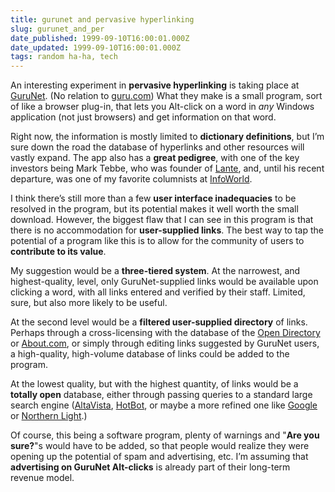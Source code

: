 ```yaml
---
title: gurunet and pervasive hyperlinking
slug: gurunet_and_per
date_published: 1999-09-10T16:00:01.000Z
date_updated: 1999-09-10T16:00:01.000Z
tags: random ha-ha, tech
---
```


An interesting experiment in **pervasive hyperlinking** is taking place at [GuruNet](http://www.gurunet.com). (No relation to [guru.com](http://www.guru.com)) What they make is a small program, sort of like a browser plug-in, that lets you Alt-click on a word in *any* Windows application (not just browsers) and get information on that word.

Right now, the information is mostly limited to **dictionary definitions**, but I’m sure down the road the database of hyperlinks and other resources will vastly expand. The app also has a **great pedigree**, with one of the key investors being Mark Tebbe, who was founder of [Lante](http://www.lante.com), and, until his recent departure, was one of my favorite columnists at [InfoWorld](http://www.infoworld.com).

I think there’s still more than a few **user interface inadequacies** to be resolved in the program, but its potential makes it well worth the small download. However, the biggest flaw that I can see in this program is that there is no accommodation for **user-supplied links**. The best way to tap the potential of a program like this is to allow for the community of users to **contribute to its value**.

My suggestion would be a **three-tiered system**. At the narrowest, and highest-quality, level, only GuruNet-supplied links would be available upon clicking a word, with all links entered and verified by their staff. Limited, sure, but also more likely to be useful.

At the second level would be a **filtered user-supplied directory** of links. Perhaps through a cross-licensing with the database of the [Open Directory](http://www.dmoz.org) or [About.com](http://www.about.com), or simply through editing links suggested by GuruNet users, a high-quality, high-volume database of links could be added to the program.

At the lowest quality, but with the highest quantity, of links would be a **totally open** database, either through passing queries to a standard large search engine ([AltaVista](http://www.altavista.com), [HotBot](http://www.hotbot.com), or maybe a more refined one like [Google](http://www.google.com) or [Northern Light](http://www.northernlight.com).)

Of course, this being a software program, plenty of warnings and "**Are you sure?**"s would have to be added, so that people would realize they were opening up the potential of spam and advertising, etc. I’m assuming that **advertising on GuruNet Alt-clicks** is already part of their long-term revenue model.
